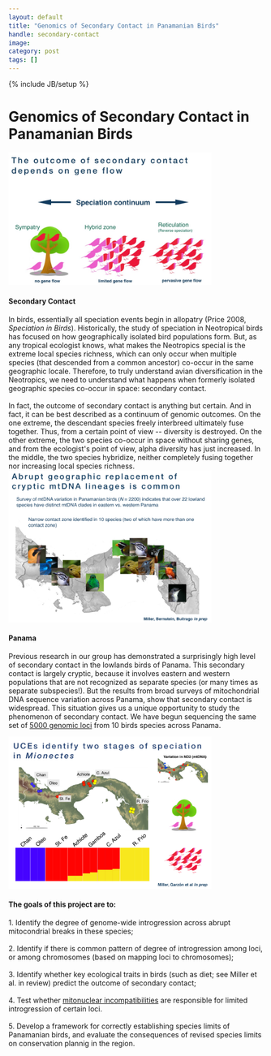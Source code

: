 ```yaml
---
layout: default
title: "Genomics of Secondary Contact in Panamanian Birds"
handle: secondary-contact
image:
category: post
tags: []
---
```

{% include JB/setup %}

<div class="bigspacer"></div>

# Genomics of Secondary Contact in Panamanian Birds
<div class="bigspacer"></div>
<div class="media">
	<div class="media-left media-middle">
		<a href="#">
			<img src="/assets/images/projects/sec_cont001.jpg" width="400" class="media-object pull-left">
		</a>
</div>
<div class="media-body">
<h4 class="media-heading">Secondary Contact</h4>
In birds, essentially all speciation events begin in allopatry (Price 2008, <i>Speciation in Birds</i>). Historically, the study of speciation in Neotropical birds has focused on how geographically isolated bird populations form. But, as any tropical ecologist knows, what makes the Neotropics special is the extreme local species richness, which can only occur when multiple species (that descended from a common ancestor) co-occur in the same geographic locale. Therefore, to truly understand avian diversification in the Neotropics, we need to understand what happens when formerly isolated geographic species co-occur in space: secondary contact. 
<br/>
<br/>
In fact, the outcome of secondary contact is anything but certain. And in fact, it can be best described as a continuum of genomic outcomes. On the one extreme, the descendant species freely interbreed ultimately fuse together. Thus, from a certain point of view -- diversity is destroyed. On the other extreme, the two species co-occur in space without sharing genes, and from the ecologist's point of view, alpha diversity has just increased. In the middle, the two species hybridize, neither completely fusing together nor increasing local species richness.
</div>
</div>

<div class="bigspacer"></div>

<div class="media">
	<div class="media-left media-middle">
		<a href="#">
			<img src="/assets/images/projects/sec_cont002.jpg" width="400" class="media-object pull-left">
		</a>
</div>
<div class="media-body">
<h4 class="media-heading">Panama</h4>

Previous research in our group has demonstrated a surprisingly high level of secondary contact in the lowlands birds of Panama. This secondary contact is largely cryptic, because it involves eastern and western populations that are not recognized as separate species (or many times as separate subspecies!). But the results from broad surveys of mitochondrial DNA sequence variation across Panama, show that secondary contact is  widespread.
This situation gives us a unique opportunity to study the phenomenon of secondary contact. We have begun sequencing the same set of <a href="http://ultraconserved.org/">5000 genomic loci</a> from 10 birds species across Panama. 
</div>
</div>

<div class="bigspacer"></div>

<div class="media">
	<div class="media-left media-middle">
		<a href="#">
			<img src="/assets/images/projects/sec_cont003.jpg" width="400" class="media-object pull-left">
		</a>
</div>
<div class="media-body">
<h4 class="media-heading">The goals of this project are to:</h4>
1. Identify the degree of genome-wide introgression across abrupt mitocondrial breaks in these species;
<br/>
<br/>
2. Identify if there is common pattern of degree of introgression among loci, or among chromosomes (based on mapping loci to chromosomes);
<br/>
<br/>
3. Identify whether key ecological traits in birds (such as diet; see Miller et al. in review) predict the outcome of secondary contact;
<br/>
<br/>
4. Test whether <a href= "http://mbe.oxfordjournals.org/content/early/2015/04/29/molbev.msv104">mitonuclear incompatibilities</a> are responsible for limited introgression of certain loci.
<br/>
<br/>
5. Develop a framework for correctly establishing species limits of Panamanian birds, and evaluate the consequences of revised species limits on conservation plannig in the region.
</div>


